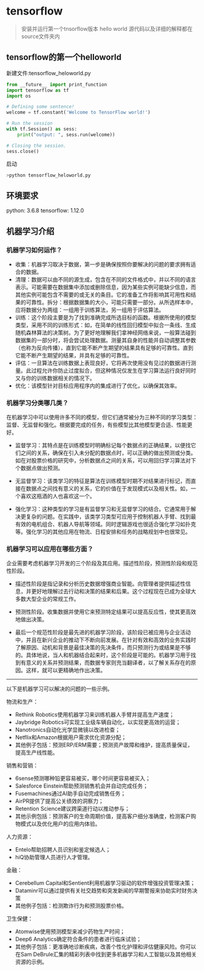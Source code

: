 # tensorflow

> 安装并运行第一个tnsorflow版本 hello world
> 源代码以及详细的解释都在source文件夹内

## tensorflow的第一个helloworld

新建文件:tensorflow_heloworld.py

```python
from __future__ import print_function
import tensorflow as tf
import os

# Defining some sentence!
welcome = tf.constant('Welcome to TensorFlow world!')

# Run the session
with tf.Session() as sess:
    print("output: ", sess.run(welcome))

# Closing the session.
sess.close()
```

启动

```bash
>python tensorflow_heloworld.py
```

## 环境要求

python: 3.6.8
tensorflow: 1.12.0

## 机器学习介绍

### 机器学习如何运作？

* 收集：机器学习取决于数据，第一步是确保按照你要解决的问题的要求拥有适合的数据。
* 清理：数据可以由不同的源生成，包含在不同的文件格式中，并以不同的语言表示。可能需要在数据集中添加或删除信息，因为某些实例可能缺少信息，而其他实例可能包含不需要的或无关的条目。它的准备工作将影响其可用性和结果的可靠性。拆分：根据数据集的大小，可能只需要一部分。从所选样本中，应将数据分为两组：一组用于训练算法，另一组用于评估算法。
* 训练：这个阶段主要是为了找到准确完成所选目标的函数。根据所使用的模型类型，采用不同的训练形式：如，在简单的线性回归模型中拟合一条线、生成随机森林算法的决策树。为了更好地理解我们拿神经网络来说，一般算法碰到数据集的一部分时，将会尝试处理数据。测量其自身的性能并自动调整其参数（也称为反向传播），直到它能不断产生期望的结果具有足够的可靠性。直到它能不断产生期望的结果，并具有足够的可靠性。
* 评估：一旦算法在训练数据上表现良好，它将再次使用没有见过的数据进行测量。此过程允许你防止过度拟合，但这种情况仅发生在学习算法运行良好同时又与你的训练数据相关的情况下。
* 优化：该模型针对目标应用程序内的集成进行了优化，以确保其效率。

### 机器学习分类哪几类？

在机器学习中可以使用许多不同的模型，但它们通常被分为三种不同的学习类型：监督、无监督和强化。根据要完成的任务，有些模型比其他模型更合适、性能更好。

* 监督学习：其特点是在训练模型时明确标记每个数据点的正确结果，以便找它们之间的关系，确保在引入未分配的数据点时，可以正确的做出预测或分类。如在对股票价格的研究中，分析数据点之间的关系，可以用回归学习算法对下个数据点做出预测。

* 无监督学习：该类学习的特征是算法在训练模型时期不对结果进行标记，而直接在数据点之间找有意义的关系，它的价值在于发现模式以及相关性。如，一个喜欢这瓶酒的人也喜欢这一个。

* 强化学习：这种类型的学习是有监督学习和无监督学习的结合。它通常用于解决更复杂的问题。在实践中，该类学习类型可应用于控制机器人手臂、找到最有效的电机组合、机器人导航等领域。同时逻辑游戏也很适合强化学习如扑克等。强化学习的其他应用在物流、日程安排和任务的战略规划中也很常见。

### 机器学习可以应用在哪些方面？

企业需要考虑机器学习开发的三个阶段及其应用。描述性阶段，预测性阶段和规范性阶段。

* 描述性阶段是指记录和分析历史数据增强商业智能。向管理者提供描述性信息，并更好地理解过去行动和决策的结果和后果。这个过程现在已成为全球大多数大型企业的常规工作。

* 预测性阶段。收集数据并使用它来预测特定结果可以提高反应性，使其更高效地做出决策。

* 最后一个规范性阶段是最先进的机器学习阶段，该阶段已被应用与企业活动中，并且在新兴企业的推动下不断向前发展。在针对有效和高效的业务实践时了解原因、动机和背景是最佳决策的先决条件，而只预测行为或结果是不够的。具体地说，当人和机器结合起来时，这个阶段是可能的。机器学习用于找到有意义的关系并预测结果，而数据专家则充当翻译者，以了解关系存在的原因。这样，就可以更精确地作出决策。

---
以下是机器学习可以解决的问题的一些示例。

物流和生产：

* Rethink Robotics使用机器学习来训练机器人手臂并提高生产速度；
* Jaybridge Robotics可实现工业级车辆自动化，以实现更高效的运营；
* Nanotronics自动化光学显微镜以改进检查；
* Netflix和Amazon根据用户需求优化资源分配；
* 其他例子包括：预测ERP/ERM需要；预测资产故障和维护，提高质量保证，提高生产线性能。

销售和营销：

* 6sense预测哪种铅更容易被买，哪个时间更容易被买入；
* Salesforce Einstein帮助预测销售机会并自动完成任务；
* Fusemachines通过AI助手自动完成销售任务；
* AirPR提供了提高公关绩效的洞察力；
* Retention Science建议跨渠道行动以推动参与；
* 其他示例包括：预测客户的生命周期价值，提高客户细分准确度，检测客户购物模式以及优化用户的应用内体验。

人力资源：

* Entelo帮助招聘人员识别和鉴定候选人；
* hiQ协助管理人员进行人才管理。

金融：

* Cerebellum Capital和Sentient利用机器学习驱动的软件增强投资管理决策；
* Dataminr可以通过提供有关社交趋势和突发新闻的早期警报来协助实时财务决策
* 其他例子包括：检测欺诈行为和预测股票价格。

卫生保健：

* Atomwise使用预测模型来减少药物生产时间；
* Deep6 Analytics确定符合条件的患者进行临床试验；
* 其他例子包括：更准确地诊断疾病，改善个性化护理和评估健康风险。你可以在Sam DeBrule汇集的精彩列表中找到更多机器学习和人工智能以及其他相关资源的示例。
